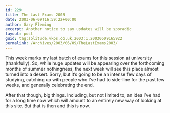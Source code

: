 ```yaml
---
id: 229
title: The Last Exams 2003
date: 2003-06-09T16:59:22+00:00
author: Gary Fleming
excerpt: Another notice to say updates will be sporadic
layout: post
guid: tag:solitude.vkps.co.uk,2003:1,20030609165922
permalink: /Archives/2003/06/09/TheLastExams2003/
---
```

This week marks my last batch of exams for this session at university (thankfully). So, while huge updates will be appearing over the forthcoming months of summer nothingness, the next week will see this place almost turned into a desert. Sorry, but it&#8217;s going to be an intense few days of studying, catching up with people who I&#8217;ve had to side-line for the past few weeks, and generally celebrating the end.

After that though, big things. Including, but not limited to, an idea I&#8217;ve had for a long time now which will amount to an entirely new way of looking at this site. But that is then and this is now.